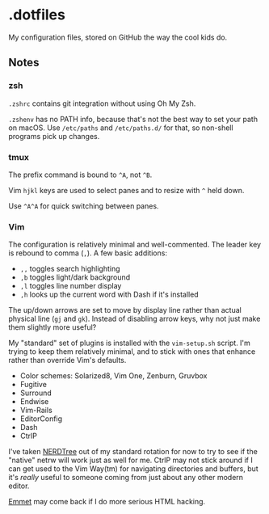 # .dotfiles

My configuration files, stored on GitHub the way the cool kids do.

## Notes

### zsh

`.zshrc` contains git integration without using Oh My Zsh.

`.zshenv` has no PATH info, because that's not the best way to set your path on macOS. Use `/etc/paths` and `/etc/paths.d/` for that, so non-shell programs pick up changes.

### tmux

The prefix command is bound to `^A`, not `^B`.

Vim `hjkl` keys are used to select panes and to resize with `^` held down.

Use `^A^A` for quick switching between panes.

### Vim

The configuration is relatively minimal and well-commented. The leader key is rebound to comma (`,`). A few basic additions:

* `,,` toggles search highlighting
* `,b` toggles light/dark background
* `,l` toggles line number display
* `,h` looks up the current word with Dash if it's installed

The up/down arrows are set to move by display line rather than actual physical line (`gj` and `gk`). Instead of disabling arrow keys, why not just make them slightly more useful?

My "standard" set of plugins is installed with the `vim-setup.sh` script. I'm trying to keep them relatively minimal, and to stick with ones that enhance rather than override Vim's defaults.

* Color schemes: Solarized8, Vim One, Zenburn, Gruvbox
* Fugitive
* Surround
* Endwise
* Vim-Rails
* EditorConfig
* Dash
* CtrlP

I've taken [NERDTree][nt] out of my standard rotation for now to try to see if the "native" netrw will work just as well for me. CtrlP may not stick around if I can get used to the Vim Way(tm) for navigating directories and buffers, but it's *really* useful to someone coming from just about any other modern editor.

[Emmet][em] may come back if I do more serious HTML hacking.

[nt]: https://github.com/scrooloose/nerdtree
[em]: https://github.com/mattn/emmet-vim

